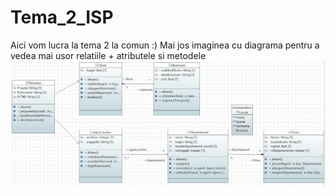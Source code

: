 # Tema_2_ISP
Aici vom lucra la tema 2 la comun :)
Mai jos imaginea cu diagrama pentru a vedea mai usor relatiile + atributele si metodele
![Imagine](DiagramaClase_Final.PNG "Diagrama")
